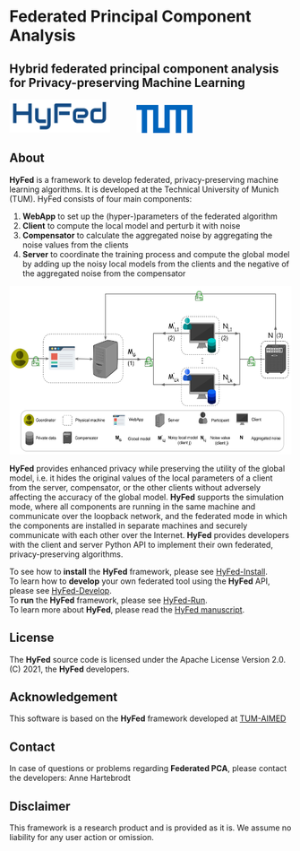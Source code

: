 # Federated Principal Component Analysis

## __Hybrid federated principal component analysis for Privacy-preserving Machine Learning__

<p float="left">
<img src="hyfed-docs/readme/img/main/hyfed_logo.png" width="180" height="60">
   &nbsp;&nbsp;&nbsp;&nbsp;&nbsp;&nbsp;&nbsp;&nbsp;&nbsp;&nbsp;
<img src="hyfed-docs/readme/img/main/tum_logo.png" width="100" height="50">
</p>

## About
**HyFed** is a framework to develop federated, privacy-preserving machine learning algorithms. It is developed at the Technical University of Munich (TUM).
HyFed consists of four main components: 
1. **WebApp** to set up the (hyper-)parameters of the federated algorithm
2. **Client** to compute the local model and perturb it with noise 
3. **Compensator** to calculate the aggregated noise by aggregating the noise values from the clients
4. **Server** to coordinate the training process and compute the global model by adding up the noisy local models from the clients and 
   the negative of the aggregated noise from the compensator
   
<p float="left">
<img src="hyfed-docs/readme/img/main/hyfed_arch.png" width="600" height="300">
   
**HyFed** provides enhanced privacy while preserving the utility of the global model, i.e. it hides the original values of the local parameters
of a client from the server, compensator, or the other clients without adversely affecting the accuracy of the global model. **HyFed** supports the simulation mode, where all components
 are running in the same machine and communicate over the loopback network, and the federated mode in which the components are installed in separate machines and 
securely communicate with each other over the Internet. **HyFed** provides developers with the client and server Python API 
to implement their own federated, privacy-preserving algorithms.

To see how to **install** the **HyFed** framework, please see [HyFed-Install](hyfed-docs/readme/install_hyfed.md). <br/>
To learn how to **develop** your own federated tool using the **HyFed** API, please see [HyFed-Develop](hyfed-docs/readme/develop_hyfed.md). <br/>
To **run** the **HyFed** framework, please see [HyFed-Run](hyfed-docs/readme/run_hyfed.md). <br/>
To learn more about **HyFed**, please read the [HyFed manuscript](https://arxiv.org/abs/2105.10545).

## License
The **HyFed** source code is licensed under the Apache License Version 2.0. (C) 2021, the **HyFed** developers.

## Acknowledgement
This software is based on the **HyFed** framework developed at [TUM-AIMED](TUM-AIMED/hyfed)
## Contact
In case of questions or problems regarding **Federated PCA**, please contact the  developers: Anne Hartebrodt
   
## Disclaimer

This framework is a research product and is provided as it is. We assume no liability for any user action or omission.
